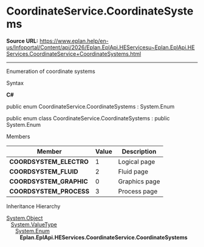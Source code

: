 # CoordinateService.CoordinateSystems

**Source URL:** https://www.eplan.help/en-us/Infoportal/Content/api/2026/Eplan.EplApi.HEServicesu~Eplan.EplApi.HEServices.CoordinateService+CoordinateSystems.html

---

Enumeration of coordinate systems

Syntax

**C#**



public enum CoordinateService.CoordinateSystems : System.Enum

public enum class CoordinateService.CoordinateSystems : public System.Enum


Members

| Member | Value | Description |
| --- | --- | --- |
| **COORDSYSTEM\_ELECTRO** | 1 | Logical page |
| **COORDSYSTEM\_FLUID** | 2 | Fluid page |
| **COORDSYSTEM\_GRAPHIC** | 0 | Graphics page |
| **COORDSYSTEM\_PROCESS** | 3 | Process page |

Inheritance Hierarchy

[System.Object](#)  
   [System.ValueType](#)  
      [System.Enum](#)  
         **Eplan.EplApi.HEServices.CoordinateService.CoordinateSystems**
